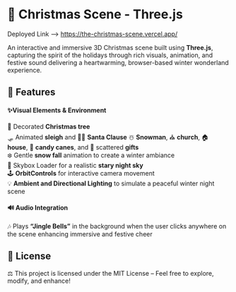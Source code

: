# 🎄 Christmas Scene - Three.js
Deployed Link --> https://the-christmas-scene.vercel.app/  

An interactive and immersive 3D Christmas scene built using **Three.js**, capturing the spirit of the holidays through rich visuals, animation, and festive sound delivering a heartwarming, browser-based winter wonderland experience.  

## 🌟 Features  
#### ✨Visual Elements & Environment  
🎄 Decorated **Christmas tree**  
🛷 Animated **sleigh** and 🎅🏻 **Santa Clause**
☃️ **Snowman**, ⛪ **church**, 🏠 **house**, 🍭 **candy canes**, and 🎁 scattered **gifts**   
❄️ Gentle **snow fall** animation to create a winter ambiance  
🌌 Skybox Loader for a realistic **stary night sky**  
🕹️ **OrbitControls** for interactive camera movement  
💡 **Ambient and Directional Lighting** to simulate a peaceful winter night scene  

#### 🔊 Audio Integration  
🎶 Plays **“Jingle Bells”** in the background when the user clicks anywhere on the scene enhancing immersive and festive cheer  

## 📜 License  
⚖️ This project is licensed under the MIT License – Feel free to explore, modify, and enhance!

